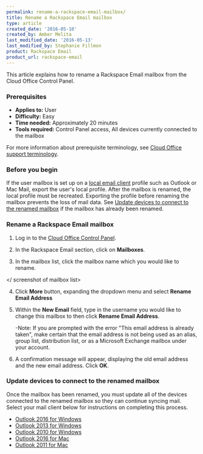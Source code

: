 ```yaml
---
permalink: rename-a-rackspace-email-mailbox/
title: Rename a Rackspace Email mailbox
type: article
created_date: '2016-05-10'
created_by: Amber Melita
last_modified_date: '2016-05-13'
last_modified_by: Stephanie Fillmon
product: Rackspace Email
product_url: rackspace-email
---
```


This article explains how to rename a Rackspace Email mailbox from the Cloud Office Control Panel.


### Prerequisites

- **Applies to:** User
- **Difficulty:** Easy
- **Time needed:** Approximately 20 minutes
- **Tools required:** Control Panel access, All devices currently connected to the mailbox

For more information about prerequisite terminology, see [Cloud Office support terminology](/how-to/cloud-office-support-terminology).

### Before you begin

If the user mailbox is set up on a [local email client](/how-to/cloud-office-support-terminology) profile such as Outlook or Mac Mail, export the user's local profile. After the mailbox is renamed, the local profile must be recreated. Exporting the profile before renaming the mailbox prevents the loss of mail data. See [Update devices to connect to the renamed mailbox](#Update-devices-to-connect-to-the-renamed-mailbox) if the mailbox has already been renamed.


### Rename a Rackspace Email mailbox

1. Log in to the [Cloud Office Control Panel](https://cp.rackspace.com/).

2. In the Rackspace Email section, click on **Mailboxes**.

3. In the mailbox list, click the mailbox name which you would like to rename.

</ screenshot of mailbox list>

4. Click **More** button, expanding the dropdown menu and select **Rename Email Address**

5. Within the **New Email** field, type in the username you would like to change this mailbox to then click **Rename Email Address**.

    -Note: If you are prompted with the error "This email address is already taken", make certain that the email address is not being used as an alias, group list, distribution list, or as a Microsoft Exchange mailbox under your account.

6. A confirmation message will appear, displaying the old email address and the new email address. Click **OK**.

### Update devices to connect to the renamed mailbox

Once the mailbox has been renamed, you must update all of the devices connected to the renamed mailbox so they can continue syncing mail. Select your mail client below for instructions on completing this process.

- [Outlook 2016 for Windows](#)
- [Outlook 2013 for Windows](#)
- [Outlook 2010 for Windows](#)
- [Outlook 2016 for Mac](#)
- [Outlook 2011 for Mac](#)
